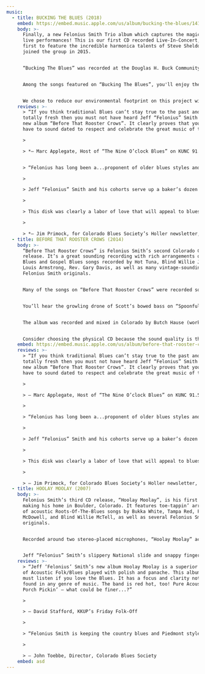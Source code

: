```yaml
---
music:
  - title: BUCKING THE BLUES (2018)
    embed: https://embed.music.apple.com/us/album/bucking-the-blues/1417351829?app=music
    body: >-
      Finally, a new Felonius Smith Trio album which captures the magic of our
      live performances! This is our first CD recorded Live-In-Concert, and our
      first to feature the incredible harmonica talents of Steve Sheldon, who
      joined the group in 2015. 


      “Bucking The Blues” was recorded at the Douglas H. Buck Community Recreation Center in Littleton, Colorado on February 23, 2018. It was an evening which found the band in top form and the audience in high spirits. The album boasts 16 of our most requested songs, and captures a 75 minute concert on one disc! 


      Among the songs featured on “Bucking The Blues”, you'll enjoy the soulful vocals and nifty slide guitar work of Felonius Smith on the opening track, “Prodigal Son”; the dueling melodies of slide guitar and harmonica in a unique arrangement of “St. Louis Blues”. Four songs are propelled by the big toot of J. Scott Johnson's sousaphone, including “Down By The Riverside”, “Jealous Hearted Woman”, “Your Feet's Too Big” - and “Jelly Roll Baker” with the sousaphone laying down a mean rhumba beat! On “Spoonful”, the extended, improvised interplay between harmonica and baritone slide guitar is remarkable, as is the ominous growl of the upright bass played with a bow. Another treat is the vocal duet and funky tone of the 1930's National resonator mandolin on the jug band classic “Viola Lee Blues”; and finally a rip-roaring arrangement of the Blind Willie McTell standard “Statesboro Blues”. 


      We chose to reduce our environmental footprint on this project with a simple CD sleeve packaging. Click [HERE](https://feloniussmith.com/files/BuckLinerNotes2018.pdf) to view complete liner notes for all the details about the songs, instruments, plus art and production credits.
    reviews: >-
      > “If you think traditional Blues can’t stay true to the past and still be
      totally fresh then you must not have heard Jeff “Felonius” Smith and his
      new album “Before That Rooster Crows”. It clearly proves that you don’t
      have to sound dated to respect and celebrate the great music of the past.”

      >

      > *– Marc Applegate, Host of “The Nine O’clock Blues” on KUNC 91.5FM* 


      > “Felonius has long been a...proponent of older blues styles and his love of that music shines like a searchlight at a car lot on a cloudy night, with fluid slide and delicate finger picking.

      >

      > Jeff “Felonius” Smith and his cohorts serve up a baker’s dozen blues tunes in pre-WWII style, including six originals, and the emphasis is on fun....

      >

      > This disk was clearly a labor of love that will appeal to blues fans who enjoy unamplified music played on the porch or street corner...Count me in. ”

      >

      > *– Jim Primock, for Colorado Blues Society’s Holler newsletter, Oct.-Nov. 2014*
  - title: BEFORE THAT ROOSTER CROWS (2014)
    body: >-
      “Before That Rooster Crows” is Felonius Smith’s second Colorado CD
      release. It’s a great sounding recording with rich arrangements of Delta
      Blues and Gospel Blues songs recorded by Hot Tuna, Blind Willie Johnson,
      Louis Armstrong, Rev. Gary Davis, as well as many vintage-sounding
      Felonius Smith originals.


      Many of the songs on “Before That Rooster Crows” were recorded sounding exactly like the Felonius Smith Trio performing live, while some songs called for a larger acoustic-blues-band treatment - with help from some wonderful guest musicians. The recording features Felonius’ smooth bottleneck and lap-style National slide guitar work and lead vocals; Nic Clark’s amazing and expressive harmonica playing; and Scott Johnson’s warm and solid upright bass. Scott switches to sousaphone on two tracks, which invokes the vibe of a jug band or a New Orleans street band!


      You’ll hear the growling drone of Scott’s bowed bass on “Spoonful”; Felonius’ ripping lap steel and the infectious drums and sousaphone groove on “Delivery Man”; fabulous three-part vocal harmony on “Blind Willie Medley”; and in the “All New Dupree’s Diamond Blues”, Felonius completely reworks a Grateful Dead lyric story line into an original, reflective folk-blues ballad.


      The album was recorded and mixed in Colorado by Butch Hause (worked with Norman Blake, Peter Rowan) and mastered by multiple Grammy winner David Glasser.


      Consider choosing the physical CD because the sound quality is the best available, the artwork is so cool, and because it's in a Zero Carbon Footprint Package! That's 100% Green Forestry cardboard, all vegetable inks, 100% post-consumer recycled tray, and carbon offset credits for entire package, CD, and shipping to the artist!
    embed: https://embed.music.apple.com/us/album/before-that-rooster-crows/897714054?app=music
    reviews: >-
      > “If you think traditional Blues can’t stay true to the past and still be
      totally fresh then you must not have heard Jeff “Felonius” Smith and his
      new album “Before That Rooster Crows”. It clearly proves that you don’t
      have to sound dated to respect and celebrate the great music of the past.”

      >

      > — Marc Applegate, Host of “The Nine O’clock Blues” on KUNC 91.5FM

      >

      > “Felonius has long been a...proponent of older blues styles and his love of that music shines like a searchlight at a car lot on a cloudy night, with fluid slide and delicate finger picking.

      >

      > Jeff “Felonius” Smith and his cohorts serve up a baker’s dozen blues tunes in pre-WWII style, including six originals, and the emphasis is on fun....

      >

      > This disk was clearly a labor of love that will appeal to blues fans who enjoy unamplified music played on the porch or street corner...Count me in. ”

      >

      > — Jim Primock, for Colorado Blues Society’s Holler newsletter, Oct.-Nov. 2014
  - title: HOOLAY MOOLAY (2007)
    body: >-
      Felonius Smith’s third CD release, “Hoolay Moolay”, is his first since
      making his home in Boulder, Colorado. It features toe-tappin’ arrangements
      of acoustic Roots-Of-The-Blues songs by Bukka White, Tampa Red, Fred
      McDowell, and Blind Willie McTell, as well as several Felonius Smith
      originals.


      Recorded around two stereo-placed microphones, “Hoolay Moolay” achieves the natural, honest sound of a vintage acoustic blues trio playing right in your living room! It was mixed by Butch Hause (Norman Blake, Peter Rowan) and mastered by two-time Grammy winner David Glasser.


      Jeff “Felonius” Smith’s slippery National slide and snappy finger picking guitar style transports one back some 80 years, relaxing on a river bank in southern Mississippi. Jeff Gagliardi’s soulful harmonica interplay with Felonius brings to mind the synchronous musical union of Sonny Terry and Brownie McGhee. Rounding out the trio is Scott Johnson, whose warm yet percussive approach to his upright bass provides the perfect backbeat for the group’s old-time, traditional sound.
    reviews: >-
      > “Jeff ‘Felonius’ Smith’s new album Hoolay Moolay is a superior recording
      of Acoustic Folk/Blues played with polish and panache. This album is a
      must listen if you love the Blues. It has a focus and clarity not often
      found in any genre of music. The band is red hot, too! Pure Acoustic Back
      Porch Pickin’ — what could be finer...?”

      >

      > — David Stafford, KKUP’s Friday Folk-Off

      >

      > “Felonius Smith is keeping the country blues and Piedmont style alive. Jeff ‘Felonius’ Smith is carrying the torch and doing it well! His clean picking style on his collection of National guitars immediately brings to mind Tampa Red and Blind Blake. The rock-steady upright bass is handled by Scott Johnson and the harmonica chores fall to Jeff Gagliardi (this CD is worth recommending just for his playing)! If you’re a fan of country blues done right, don’t wait, and go see these guys in the flesh.”

      >

      > — John Toebbe, Director, Colorado Blues Society
    embed: asd
---
```

